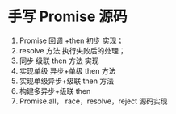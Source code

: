 # 手写 Promise 源码

1. Promise 回调 +then 初步 实现；
2. resolve 方法 执行失败后的处理；
3. 同步 级联 then 方法 实现
4. 实现单级 异步+单级 then 方法
5. 实现单级异步+级联 then 方法
6. 构建多异步+级联 then
7. Promise.all， race，resolve，reject 源码实现
